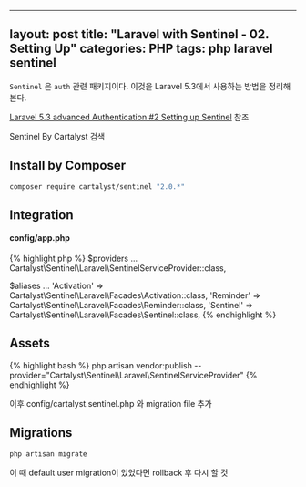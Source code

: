 
---
layout: post
title:  "Laravel with Sentinel - 02. Setting Up"
categories: PHP
tags: php laravel sentinel
---
`Sentinel` 은 `auth` 관련 패키지이다. 이것을 Laravel 5.3에서 사용하는 방법을 정리해본다.

[Laravel 5.3 advanced Authentication #2 Setting up Sentinel](https://www.youtube.com/watch?v=964-xdghBOY&list=PL3ZhWMazGi9KB9PajJHWvV2NJ1ITNoNGp&index=2) 참조

Sentinel By Cartalyst 검색

## Install by Composer
```bash
composer require cartalyst/sentinel "2.0.*"
```

## Integration

#### config/app.php
{% highlight php %}
$providers
...
Cartalyst\Sentinel\Laravel\SentinelServiceProvider::class,

$aliases
...
'Activation' => Cartalyst\Sentinel\Laravel\Facades\Activation::class,
'Reminder'   => Cartalyst\Sentinel\Laravel\Facades\Reminder::class,
'Sentinel'   => Cartalyst\Sentinel\Laravel\Facades\Sentinel::class,
{% endhighlight %}

## Assets
{% highlight bash %}
php artisan vendor:publish --provider="Cartalyst\Sentinel\Laravel\SentinelServiceProvider"
{% endhighlight %}

이후 config/cartalyst.sentinel.php 와 migration file 추가

## Migrations
```bash
php artisan migrate
```
이 때 default user migration이 있었다면 rollback 후 다시 할 것
